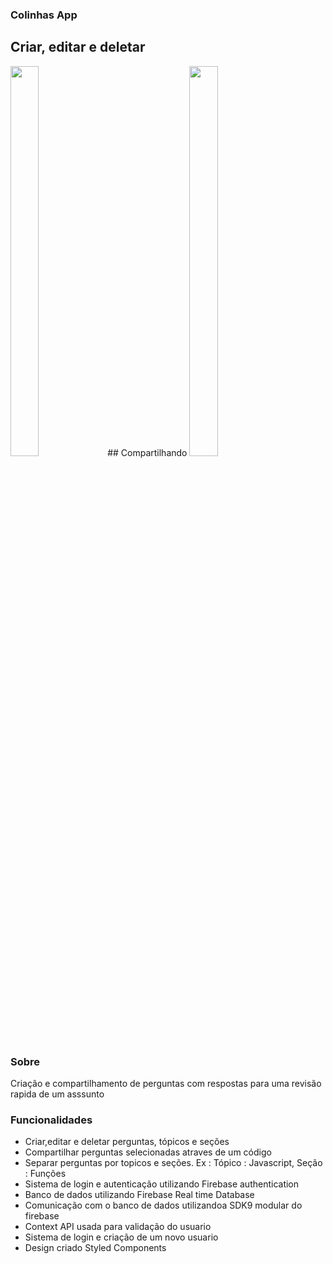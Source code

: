 ### Colinhas App 

## Criar, editar e deletar
 <img src="https://user-images.githubusercontent.com/77676047/147246252-a72394fd-2cc0-4420-a6bc-da22cccc9354.gif"  width = '30%' height = '40%'/>
## Compartilhando
<img src="https://user-images.githubusercontent.com/77676047/147246404-fc5ca361-6e7a-425e-a40a-f09828d488bd.gif"  width = '30%' height = '40%'/>

### Sobre
  Criação e compartilhamento de perguntas com respostas para uma revisão rapida de um asssunto

### Funcionalidades
- Criar,editar e deletar perguntas, tópicos e seções
- Compartilhar perguntas selecionadas atraves de um código
- Separar perguntas por topicos e seções. Ex : Tópico : Javascript, Seção : Funções
- Sistema de login e autenticação utilizando Firebase authentication
- Banco de dados utilizando Firebase Real time Database
- Comunicação com o banco de dados utilizandoa SDK9 modular do firebase
- Context API usada para validação do usuario
- Sistema de login e criação de um novo usuario
- Design criado Styled Components

